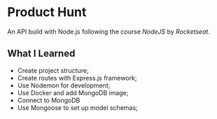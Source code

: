 # Product Hunt 
An API build with Node.js following the course *NodeJS* by *Rocketseat*.

## What I Learned
- Create project structure; 
- Create routes with Express.js framework;
- Use Nodemon for development;
- Use Docker and add MongoDB image;
- Connect to MongoDB
- Use Mongoose to set up model schemas;